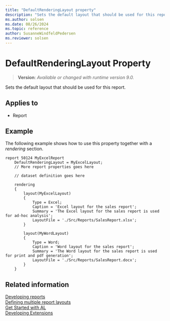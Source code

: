 ```yaml
---
title: "DefaultRenderingLayout property"
description: "Sets the default layout that should be used for this report."
ms.author: solsen
ms.date: 08/26/2024
ms.topic: reference
author: SusanneWindfeldPedersen
ms.reviewer: solsen
---
```

[//]: # (START>DO_NOT_EDIT)
[//]: # (IMPORTANT:Do not edit any of the content between here and the END>DO_NOT_EDIT.)
[//]: # (Any modifications should be made in the .xml files in the ModernDev repo.)
# DefaultRenderingLayout Property
> **Version**: _Available or changed with runtime version 9.0._

Sets the default layout that should be used for this report.

## Applies to
-   Report

[//]: # (IMPORTANT: END>DO_NOT_EDIT)

## Example

The following example shows how to use this property together with a *rendering* section.

```AL
report 50124 MyExcelReport
    DefaultRenderingLayout = MyExcelLayout; 
    // More report properties goes here
   
    // dataset definition goes here

    rendering
    {
        layout(MyExcelLayout) 
        {
            Type = Excel; 
            Caption = 'Excel layout for the sales report'; 
            Summary = 'The Excel layout for the sales report is used for ad-hoc analysis';
            LayoutFile = './Src/Reports/SalesReport.xlsx'; 
        }

        layout(MyWordLayout) 
        {
            Type = Word; 
            Caption = 'Word layout for the sales report'; 
            Summary = 'The Word layout for the sales report is used for print and pdf generation';
            LayoutFile = './Src/Reports/SalesReport.docx'; 
        }        
    }

```

## Related information

[Developing reports](../devenv-reports.md)  
[Defining multiple report layouts](../devenv-multiple-report-layouts.md)  
[Get Started with AL](../devenv-get-started.md)  
[Developing Extensions](../devenv-dev-overview.md)  
